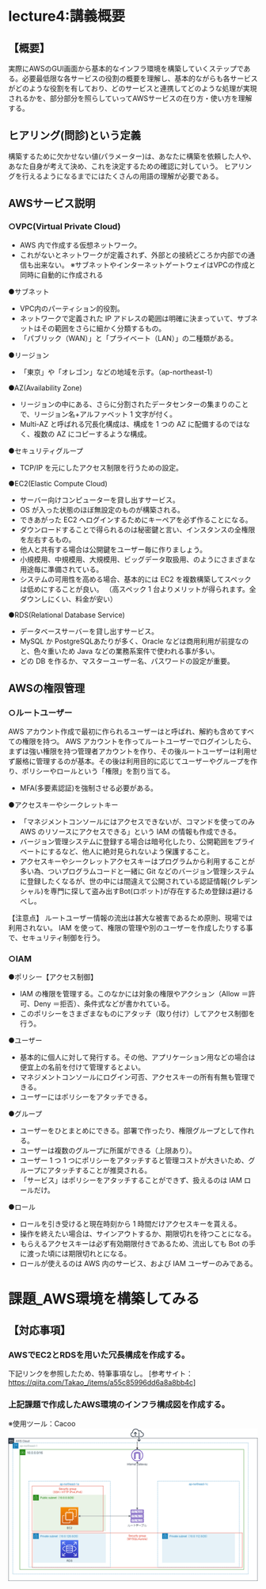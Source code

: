 # lecture4:講義概要
## 【概要】
実際にAWSのGUI画面から基本的なインフラ環境を構築していくステップである。必要最低限な各サービスの役割の概要を理解し、基本的ながらも各サービスがどのような役割を有しており、どのサービスと連携してどのような処理が実現されるかを、部分部分を照らしていってAWSサービスの在り方・使い方を理解する。

## ヒアリング(問診)という定義
構築するために欠かせない値(パラメーター)は、あなたに構築を依頼した人や、あなた自身が考えて決め、これを決定するための確認に対していう。
ヒアリングを行えるようになるまでにはたくさんの用語の理解が必要である。

## AWSサービス説明
### ○VPC(Virtual Private Cloud)
- AWS 内で作成する仮想ネットワーク。
- これがないとネットワークが定義されず、外部との接続どころか内部での通信も出来ない。
※サブネットやインターネットゲートウェイはVPCの作成と同時に自動的に作成される

●サブネット
- VPC内のパーティション的役割。
- ネットワークで定義された IP アドレスの範囲は明確に決まっていて、サブネットはその範囲をさらに細かく分類するもの。
- 「パブリック（WAN）」と「プライベート（LAN）」の二種類がある。

●リージョン
- 「東京」や「オレゴン」などの地域を示す。（ap-northeast-1）

●AZ(Availability Zone)
- リージョンの中にある、さらに分割されたデータセンターの集まりのことで、リージョン名+アルファベット 1 文字が付く。
- Multi-AZ と呼ばれる冗長化構成は、構成を 1 つの AZ に配備するのではなく、複数の AZ にコピーするような構成。

●セキュリティグループ
- TCP/IP を元にしたアクセス制限を行うための設定。

●EC2(Elastic Compute Cloud)
- サーバー向けコンピューターを貸し出すサービス。
- OS が入った状態のほぼ無設定のものが構築される。
- できあがった EC2 へログインするためにキーペアを必ず作ることになる。
- ダウンロードすることで得られるのは秘密鍵と言い、インスタンスの全権限を左右するもの。
- 他人と共有する場合は公開鍵をユーザー毎に作りましょう。
- 小規模用、中規模用、大規模用、ビッグデータ取扱用、のようにさまざまな用途毎に準備されている。
- システムの可用性を高める場合、基本的には EC2 を複数構築してスペックは低めにすることが良い。 
（高スペック 1 台よりメリットが得られます。全ダウンしにくい、料金が安い）

●RDS(Relational Database Service)
- データベースサーバーを貸し出すサービス。
- MySQL か PostgreSQLあたりが多く、Oracle などは商用利用が前提なのと、色々重いため Java などの業務系案件で使われる事が多い。
- どの DB を作るか、マスターユーザー名、パスワードの設定が重要。


## AWSの権限管理
### ○ルートユーザー
AWS アカウント作成で最初に作られるユーザーはと呼ばれ、解約も含めてすべての権限を持つ。
AWS アカウントを作ってルートユーザーでログインしたら、まずは強い権限を持つ管理者アカウントを作り、その後ルートユーザーは利用せず厳格に管理するのが基本。その後は利用目的に応じてユーザーやグループを作り、ポリシーやロールという「権限」を割り当てる。

- MFA(多要素認証)を強制させる必要がある。

●アクセスキーやシークレットキー
- 「マネジメントコンソールにはアクセスできないが、コマンドを使ってのみ AWS のリソースにアクセスできる」という IAM の情報も作成できる。
- バージョン管理システムに登録する場合は暗号化したり、公開範囲をプライベートにするなど、他人に絶対見られないよう保護すること。
- アクセスキーやシークレットアクセスキーはプログラムから利用することが多い為、ついプログラムコードと一緒に Git などのバージョン管理システムに登録したくなるが、世の中には間違えて公開されている認証情報(クレデンシャル)を専門に探して盗み出すBot(ロボット)が存在するため登録は避けるべし。


【注意点】
ルートユーザー情報の流出は甚大な被害であるため原則、現場では利用されない。
IAM を使って、権限の管理や別のユーザーを作成したりする事で、セキュリティ制御を行う。

### ○IAM
●ポリシー【アクセス制御】
- IAM の権限を管理する。このなかには対象の権限やアクション（Allow ＝許可、Deny ＝拒否）、条件式などが書かれている。
- このポリシーをさまざまなものにアタッチ（取り付け）してアクセス制御を行う。

●ユーザー
- 基本的に個人に対して発行する。その他、アプリケーション用などの場合は便宜上の名前を付けて管理するとよい。
- マネジメントコンソールにログイン可否、アクセスキーの所有有無も管理できる。
- ユーザーにはポリシーをアタッチできる。

●グループ
- ユーザーをひとまとめにできる。部署で作ったり、権限グループとして作れる。
- ユーザーは複数のグループに所属ができる（上限あり）。
- ユーザー 1 つ 1 つにポリシーをアタッチすると管理コストが大きいため、グループにアタッチすることが推奨される。
- 「サービス」はポリシーをアタッチすることができず、扱えるのは IAM ロールだけ。

●ロール
- ロールを引き受けると現在時刻から 1 時間だけアクセスキーを貰える。
- 操作を終えたい場合は、サインアウトするか、期限切れを待つことになる。
- もらえるアクセスキーは必ず有効期限付きであるため、流出しても Bot の手に渡った頃には期限切れとになる。
- ロールが使えるのは AWS 内のサービス、および IAM ユーザーのみである。

# 課題_AWS環境を構築してみる
## 【対応事項】
### AWSでEC2とRDSを用いた冗長構成を作成する。
下記リンクを参照したため、特筆事項なし。 
[参考サイト：https://qiita.com/Takao_/items/a55c85996dd6a8a8bb4c]

### 上記課題で作成したAWS環境のインフラ構成図を作成する。
※使用ツール：Cacoo 
![](https://github.com/SMYT-BT/My-initiative/blob/main/OnlineSchool_Raisetech/Raisetech%E8%AA%B2%E9%A1%8C/lecture04/Infrastructure%20configuration%20diagram.png)

